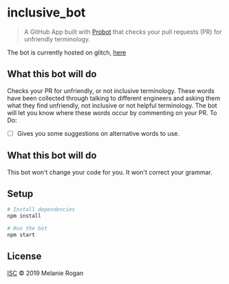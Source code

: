 # inclusive_bot

> A GitHub App built with [Probot](https://github.com/probot/probot) that checks your pull requests (PR) for unfriendly terminology.

The bot is currently hosted on glitch, [here](https://melanierogan-inclusive-bot.glitch.me) 


## What this bot will do

Checks your PR for unfriendly, or not inclusive terminology. These words have been collected through talking to different engineers and asking them what they find unfriendly, not inclusive or not helpful terminology. The bot will let you know where these words occur by commenting on your PR. 
To Do:
- [ ] Gives you some suggestions on alternative words to use.

## What this bot will do

This bot won't change your code for you. It won't correct your grammar.

## Setup

```sh
# Install dependencies
npm install

# Run the bot
npm start
```

## License

[ISC](LICENSE) © 2019 Melanie Rogan
